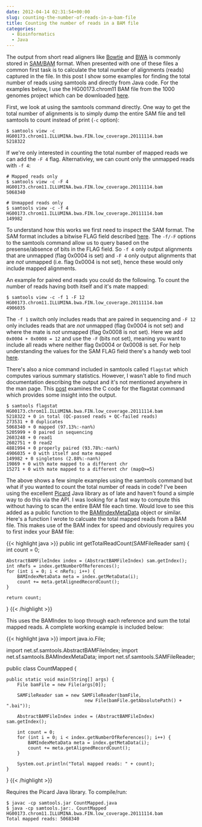 ```yaml
---
date: 2012-04-14 02:31:54+00:00
slug: counting-the-number-of-reads-in-a-bam-file
title: Counting the number of reads in a BAM file
categories:
  - Bioinformatics
  - Java
---
```


The output from short read aligners like
[Bowtie](http://bowtie-bio.sourceforge.net/index.shtml) and
[BWA](http://bio-bwa.sourceforge.net/) is commonly stored in
[SAM/BAM](http://samtools.sourceforge.net/) format. When presented with one of
these files a common first task is to calculate the total number of alignments
(reads) captured in the file. In this post I show some examples for finding the
total number of reads using samtools and directly from Java code. <!--more--> For the
examples below, I use the HG00173.chrom11 BAM file from the 1000 genomes
project which can be downloaded
[here](ftp://ftp-trace.ncbi.nih.gov/1000genomes/ftp/data/HG00173/alignment/). 

First, we look at using the samtools command directly. One way to get the total
number of alignments is to simply dump the entire SAM file and tell samtools to
count instead of print (`-c` option):

```
$ samtools view -c HG00173.chrom11.ILLUMINA.bwa.FIN.low_coverage.20111114.bam
5218322
```

If we're only interested in counting the total number of mapped reads we can
add the `-F 4` flag. Alternativley, we can count only the unmapped reads with
`-f 4`:

```
# Mapped reads only
$ samtools view -c -F 4 HG00173.chrom11.ILLUMINA.bwa.FIN.low_coverage.20111114.bam
5068340

# Unmapped reads only
$ samtools view -c -f 4 HG00173.chrom11.ILLUMINA.bwa.FIN.low_coverage.20111114.bam
149982
```

To understand how this works we first need to inspect the SAM format. The SAM
format includes a bitwise FLAG field described
[here](http://samtools.sourceforge.net/samtools.shtml#5). The `-f/-F` options
to the samtools command allow us to query based on the presense/absence of bits
in the FLAG field. So `-f 4` only output alignments that are unmapped (flag
0x0004 is set) and `-F 4` only output alignments that are _not_ unmapped (i.e.
flag 0x0004 is not set), hence these would only include mapped alignments.  

An example for paired end reads you could do the following. To count the number
of reads having both itself and it's mate mapped:

```
$ samtools view -c -f 1 -F 12 HG00173.chrom11.ILLUMINA.bwa.FIN.low_coverage.20111114.bam
4906035
```

The `-f 1` switch only includes reads that are paired in sequencing and `-F 12`
only includes reads that are _not_ unmapped (flag 0x0004 is not set) and where
the mate is _not_ unmapped (flag 0x0008 is not set). Here we add `0x0004 +
0x0008 = 12` and use the `-F` (bits not set), meaning you want to include all
reads where neither flag 0x0004 or 0x0008 is set. For help understanding the
values for the SAM FLAG field there's a handy web tool
[here](http://picard.sourceforge.net/explain-flags.html). 

There's also a nice command included in samtools called `flagstat` which
computes various summary statistics. However, I wasn't able to find much
documentation describing the output and it's not mentioned anywhere in the man
page. This
[post](http://biostar.stackexchange.com/questions/12502/what-does-samtools-flagstat-results-mean)
examines the C code for the flagstat command which provides some insight into
the output.

```
$ samtools flagstat HG00173.chrom11.ILLUMINA.bwa.FIN.low_coverage.20111114.bam
5218322 + 0 in total (QC-passed reads + QC-failed reads)
273531 + 0 duplicates
5068340 + 0 mapped (97.13%:-nan%)
5205999 + 0 paired in sequencing
2603248 + 0 read1
2602751 + 0 read2
4881994 + 0 properly paired (93.78%:-nan%)
4906035 + 0 with itself and mate mapped
149982 + 0 singletons (2.88%:-nan%)
19869 + 0 with mate mapped to a different chr
15271 + 0 with mate mapped to a different chr (mapQ>=5)
```

The above shows a few simple examples using the samtools command but what if
you wanted to count the total number of reads in code? I've been using the
excellent [Picard](http://picard.sourceforge.net/) Java library as of late and
haven't found a simple way to do this via the API. I was looking for a fast way
to compute this without having to scan the entire BAM file each time. Would
love to see this added as a public function to the
[BAMIndexMetaData](http://picard.sourceforge.net/javadoc/net/sf/samtools/BAMIndexMetaData.html)
object or similar. Here's a function I wrote to calcuate the total mapped reads
from a BAM file. This makes use of the BAM index for speed and obviously
requires you to first index your BAM file:

{{< highlight java >}}
public int getTotalReadCount(SAMFileReader sam) {
    int count = 0;

    AbstractBAMFileIndex index = (AbstractBAMFileIndex) sam.getIndex();
    int nRefs = index.getNumberOfReferences();
    for (int i = 0; i < nRefs; i++) {
        BAMIndexMetaData meta = index.getMetaData(i);
        count += meta.getAlignedRecordCount();
    }

    return count;
}
{{< /highlight >}}

This uses the BAMIndex to loop through each reference and sum the total mapped
reads. A complete working example is included below:

{{< highlight java >}}
import java.io.File;

import net.sf.samtools.AbstractBAMFileIndex;
import net.sf.samtools.BAMIndexMetaData;
import net.sf.samtools.SAMFileReader;

public class CountMapped {

    public static void main(String[] args) {
        File bamFile = new File(args[0]);

        SAMFileReader sam = new SAMFileReader(bamFile, 
                                 new File(bamFile.getAbsolutePath() + ".bai"));

        AbstractBAMFileIndex index = (AbstractBAMFileIndex) sam.getIndex();

        int count = 0;
        for (int i = 0; i < index.getNumberOfReferences(); i++) {
            BAMIndexMetaData meta = index.getMetaData(i);
            count += meta.getAlignedRecordCount();
        }

        System.out.println("Total mapped reads: " + count);
    }

}
{{< /highlight >}}

Requires the Picard Java library. To compile/run:

```
$ javac -cp samtools.jar CountMapped.java
$ java -cp samtools.jar:. CountMapped HG00173.chrom11.ILLUMINA.bwa.FIN.low_coverage.20111114.bam
Total mapped reads: 5068340
```
